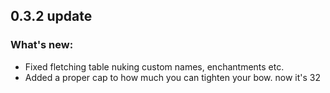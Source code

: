 ## 0.3.2 update
### What's new:
* Fixed fletching table nuking custom names, enchantments etc.
* Added a proper cap to how much you can tighten your bow. now it's 32